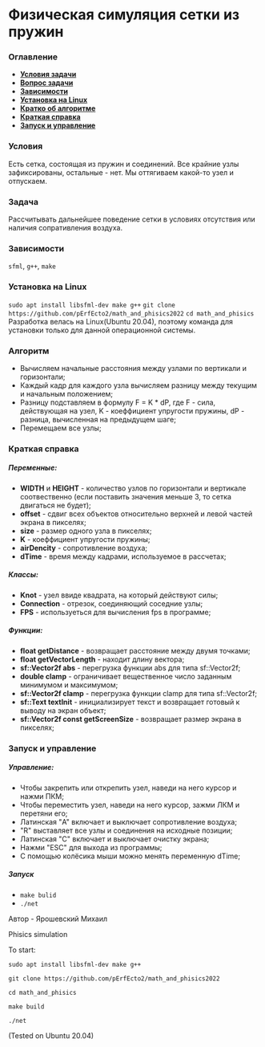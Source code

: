 # **Физическая симуляция сетки из пружин**

### Оглавление
- **[Условия задачи](#Условия)**
- **[Вопрос задачи](#Задача)**
- **[Зависимости](#Зависимости)**
- **[Установка на Linux](#Установка-на-Linux)**
- **[Кратко об алгоритме](#Алгоритм)**
- **[Краткая справка](#Краткая-справка)**
- **[Запуск и управление](#Запуск-и-управление)**

### Условия
Есть сетка, состоящая из пружин и соединений. Все крайние узлы зафиксированы, остальные - нет. Мы оттягиваем какой-то узел и отпускаем.

### Задача
Рассчитывать дальнейшее поведение сетки в условиях отсутствия или наличия сопративления воздуха.

### Зависимости
`sfml`, `g++`, `make`

### Установка на Linux
`sudo apt install libsfml-dev make g++`
`git clone https://github.com/pErfEcto2/math_and_phisics2022`
`cd math_and_phisics`
Разработка велась на Linux(Ubuntu 20.04), поэтому команда для установки только для данной операционной системы.

### Алгоритм
- Вычисляем начальные расстояния между узлами по вертикали и горизонтали;
- Каждый кадр для каждого узла вычисляем разницу между текущим и начальным положением;
- Разницу подставляем в формулу F = K * dP, где F - сила, действующая на узел, K - коеффициент упругости пружины, dP - разница, вычисленная на предыдущем шаге;
- Перемещаем все узлы;

### Краткая справка

##### Переменные:
- **WIDTH** и **HEIGHT** - количество узлов по горизонтали и вертикале соотвественно (если поставить значения меньше 3, то сетка двигаться не будет);
- **offset** - сдвиг всех объектов относительно верхней и левой частей экрана в пикселях;
- **size** - размер одного узла в пикселях;
- **K** - коеффициент упругости пружины;
- **airDencity** - сопротивление воздуха;
- **dTime** - время между кадрами, используемое в рассчетах;

##### Классы:
- **Knot** - узел ввиде квадрата, на который действуют силы;
- **Connection** - отрезок, соединяющий соседние узлы;
- **FPS** - используеться для вычисления fps в программе;

##### Функции:
- **float getDistance** - возвращает расстояние между двумя точками;
- **float getVectorLength** - находит длину вектора;
- **sf::Vector2f abs** - перегрузка функции abs для типа sf::Vector2f;
- **double clamp** - ограничивает вещественное число заданным минимумом и максимумом;
- **sf::Vector2f clamp** - перегрузка функции clamp для типа sf::Vector2f;
- **sf::Text textInit** - инициализирует текст и возвращает готовый к выводу на экран объект;
- **sf::Vector2f const getScreenSize** - возвращает размер экрана в пикселях;

### Запуск и управление
##### Управление:
- Чтобы закрепить или открепить узел, наведи на него курсор и нажми ПКМ;
- Чтобы переместить узел, наведи на него курсор, зажми ЛКМ и перетяни его;
- Латинская "A" включает и выключает сопротивление воздуха;
- "R" выставляет все узлы и соединения на исходные позиции;
- Латинская "С" включает и выключает очистку экрана;
- Нажми "ESC" для выхода из программы;
- С помощью колёсика мыши можно менять переменную dTime;

##### Запуск
- `make bulid`
- `./net`

Автор - Ярошевский Михаил














Phisics simulation

To start:

`sudo apt install libsfml-dev make g++`

`git clone https://github.com/pErfEcto2/math_and_phisics2022`

`cd math_and_phisics`

`make build`

`./net`

(Tested on Ubuntu 20.04)